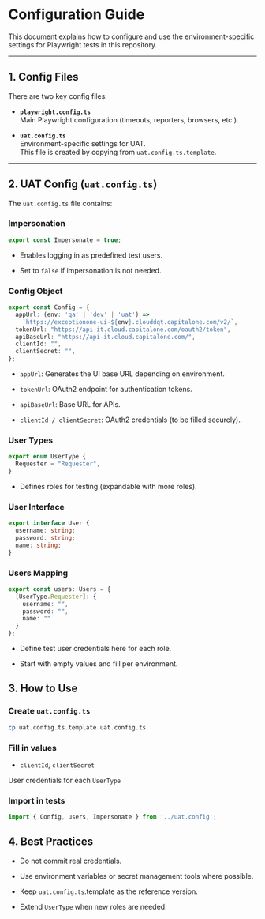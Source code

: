 # Configuration Guide

This document explains how to configure and use the environment-specific settings for Playwright tests in this repository.

---

## 1. Config Files

There are two key config files:

- **`playwright.config.ts`**  
  Main Playwright configuration (timeouts, reporters, browsers, etc.).

- **`uat.config.ts`**  
  Environment-specific settings for UAT.  
  This file is created by copying from `uat.config.ts.template`.

---

## 2. UAT Config (`uat.config.ts`)

The `uat.config.ts` file contains:

### Impersonation
```ts
export const Impersonate = true;
```

- Enables logging in as predefined test users.

- Set to `false` if impersonation is not needed.

### Config Object

```ts
export const Config = {
  appUrl: (env: 'qa' | 'dev' | 'uat') =>
    `https://exceptionone-ui-${env}.clouddqt.capitalone.com/v2/`,
  tokenUrl: "https://api-it.cloud.capitalone.com/oauth2/token",
  apiBaseUrl: "https://api-it.cloud.capitalone.com/",
  clientId: "",
  clientSecret: "",
};
```

- `appUrl`: Generates the UI base URL depending on environment.

- `tokenUrl`: OAuth2 endpoint for authentication tokens.

- `apiBaseUrl`: Base URL for APIs.

- `clientId / clientSecret`: OAuth2 credentials (to be filled securely).

### User Types

```ts
export enum UserType {
  Requester = "Requester",
}
```

- Defines roles for testing (expandable with more roles).

### User Interface

```ts
export interface User {
  username: string;
  password: string;
  name: string;
}
```

### Users Mapping

```ts
export const users: Users = {
  [UserType.Requester]: {
    username: "",
    password: "",
    name: ""
  }
};
```

- Define test user credentials here for each role.

- Start with empty values and fill per environment.

## 3. How to Use

### Create `uat.config.ts`

```bash
cp uat.config.ts.template uat.config.ts
```

### Fill in values

- `clientId`, `clientSecret`

User credentials for each `UserType`

### Import in tests

```ts
import { Config, users, Impersonate } from '../uat.config';
```

## 4. Best Practices

- Do not commit real credentials.

- Use environment variables or secret management tools where possible.

- Keep `uat.config.ts`.template as the reference version.

- Extend `UserType` when new roles are needed.